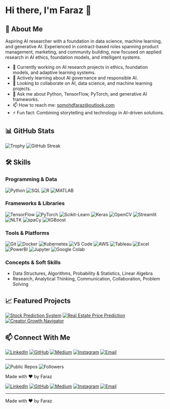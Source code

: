 # Hi there, I'm Faraz 👋

## 🚀 About Me
Aspiring AI researcher with a foundation in data science, machine learning, and generative AI. Experienced in contract-based roles spanning product management, marketing, and community building, now focused on applied research in AI ethics, foundation models, and intelligent systems.

- 🔭 Currently working on AI research projects in ethics, foundation models, and adaptive learning systems.
- 🌱 Actively learning about AI governance and responsible AI.
- 👯 Looking to collaborate on AI, data science, and machine learning projects.
- 💬 Ask me about Python, TensorFlow, PyTorch, and generative AI frameworks.
- 📫 How to reach me: [spmohdfaraz@outlook.com](mailto:spmohdfaraz@outlook.com)
- ⚡ Fun fact: Combining storytelling and technology in AI-driven solutions.

## 📊 GitHub Stats
![Trophy](https://github-profile-trophy.vercel.app/?username=Faraazz05&theme=darkhub&row=1&column=7)
![GitHub Streak](https://streak-stats.demolab.com/?user=Faraazz05&theme=radical)
<!-- Uncomment when you deploy your own readme-stats or the API limit resets -->
<!-- ![GitHub Stats](https://github-readme-stats.vercel.app/api?username=Faraazz05&show_icons=true&theme=radical&count_private=true) -->
<!-- ![Changelog](https://cdn.gitclear.com/profile_snapshots/Faraazz05.%20png) -->

## 🛠️ Skills

### Programming & Data
![Python](https://img.shields.io/badge/Python-3776AB?style=for-the-badge&logo=python&logoColor=white)
![SQL](https://img.shields.io/badge/SQL-4479A1?style=for-the-badge&logo=postgresql&logoColor=white)
![R](https://img.shields.io/badge/R-276DC3?style=for-the-badge&logo=r&logoColor=white)
![MATLAB](https://img.shields.io/badge/MATLAB-0076A8?style=for-the-badge&logo=matlab&logoColor=white)

### Frameworks & Libraries
![TensorFlow](https://img.shields.io/badge/TensorFlow-FF6F00?style=for-the-badge&logo=tensorflow&logoColor=white)
![PyTorch](https://img.shields.io/badge/PyTorch-EE4C2C?style=for-the-badge&logo=pytorch&logoColor=white)
![Scikit-Learn](https://img.shields.io/badge/scikit--learn-F7931E?style=for-the-badge&logo=scikitlearn&logoColor=white)
![Keras](https://img.shields.io/badge/Keras-D00000?style=for-the-badge&logo=keras&logoColor=white)
![OpenCV](https://img.shields.io/badge/OpenCV-5C3EE8?style=for-the-badge&logo=opencv&logoColor=white)
![Streamlit](https://img.shields.io/badge/Streamlit-FF4B4B?style=for-the-badge&logo=streamlit&logoColor=white)
![NLTK](https://img.shields.io/badge/NLTK-552586?style=for-the-badge&logo=python&logoColor=white)
![spaCy](https://img.shields.io/badge/spaCy-00FFFF?style=for-the-badge&logo=python&logoColor=black)
![XGBoost](https://img.shields.io/badge/XGBoost-FF6600?style=for-the-badge&logo=xgboost&logoColor=white)

### Tools & Platforms
![Git](https://img.shields.io/badge/Git-F05032?style=for-the-badge&logo=git&logoColor=white)
![Docker](https://img.shields.io/badge/Docker-2496ED?style=for-the-badge&logo=docker&logoColor=white)
![Kubernetes](https://img.shields.io/badge/Kubernetes-326CE5?style=for-the-badge&logo=kubernetes&logoColor=white)
![VS Code](https://img.shields.io/badge/VSCode-007ACC?style=for-the-badge&logo=visual-studio-code&logoColor=white)
![AWS](https://img.shields.io/badge/AWS-232F3E?style=for-the-badge&logo=amazon-aws&logoColor=white)
![Tableau](https://img.shields.io/badge/Tableau-E97627?style=for-the-badge&logo=tableau&logoColor=white)
![Excel](https://img.shields.io/badge/Microsoft_Excel-217346?style=for-the-badge&logo=microsoft-excel&logoColor=white)
![PowerBI](https://img.shields.io/badge/Power_BI-F2C811?style=for-the-badge&logo=powerbi&logoColor=black)
![Jupyter](https://img.shields.io/badge/Jupyter-F37626?style=for-the-badge&logo=jupyter&logoColor=white)
![Google Colab](https://img.shields.io/badge/Google_Colab-F9AB00?style=for-the-badge&logo=googlecolab&logoColor=white)

### Concepts & Soft Skills
- Data Structures, Algorithms, Probability & Statistics, Linear Algebra  
- Research, Analytical Thinking, Communication, Collaboration, Problem Solving

## 📈 Featured Projects
[![Stock Prediction System](https://github-readme-stats.vercel.app/api/pin/?username=Faraazz05&repo=GitHubStockPredictionPro&theme=radical)](https://github.com/Faraazz05/GitHubStockPredictionPro)
[![Real Estate Price Prediction](https://github-readme-stats.vercel.app/api/pin/?username=Faraazz05&repo=GitHubReal-Estate-Price-Prediction&theme=radical)](https://github.com/Faraazz05/GitHubReal-Estate-Price-Prediction)
[![Creator Growth Navigator](https://github-readme-stats.vercel.app/api/pin/?username=Faraazz05&repo=GitHubCreator-Growth-Navigator&theme=radical)](https://github.com/Faraazz05/GitHubCreator-Growth-Navigator)

## 📫 Connect With Me
[![LinkedIn](https://img.shields.io/badge/LinkedIn-0077B5?style=for-the-badge&logo=linkedin&logoColor=white)](https://www.linkedin.com/in/spmohdfaraz)
[![GitHub](https://img.shields.io/badge/GitHub-181717?style=for-the-badge&logo=github&logoColor=white)](https://github.com/Faraazz05)
[![Medium](https://img.shields.io/badge/Medium-000000?style=for-the-badge&logo=medium&logoColor=white)](https://medium.com/@farazz05)
[![Instagram](https://img.shields.io/badge/Creative_Writing-833AB4?style=for-the-badge&logo=instagram&logoColor=white)](https://instagram.com/notesbyfaraz)
[![Email](https://img.shields.io/badge/Email-D14836?style=for-the-badge&logo=gmail&logoColor=white)](mailto:spmohdfaraz@outlook.com)

---

![Public Repos](https://img.shields.io/badge/Public%20Repos-7-blue?style=flat)
![Followers](https://img.shields.io/badge/Followers-1-brightgreen?style=flat)

Made with ❤️ by Faraz

[![LinkedIn](https://img.shields.io/badge/LinkedIn-0077B5?style=for-the-badge&logo=linkedin&logoColor=white)](https://www.linkedin.com/in/spmohdfaraz)
[![GitHub](https://img.shields.io/badge/GitHub-181717?style=for-the-badge&logo=github&logoColor=white)](https://github.com/Faraazz05)
[![Medium](https://img.shields.io/badge/Medium-000000?style=for-the-badge&logo=medium&logoColor=white)](https://medium.com/@farazz05)
[![Instagram](https://img.shields.io/badge/Creative_Writing-833AB4?style=for-the-badge&logo=instagram&logoColor=white)](https://instagram.com/notesbyfaraz)
[![Email](https://img.shields.io/badge/Email-D14836?style=for-the-badge&logo=gmail&logoColor=white)](mailto:spmohdfaraz@outlook.com)

---

Made with ❤️ by Faraz
